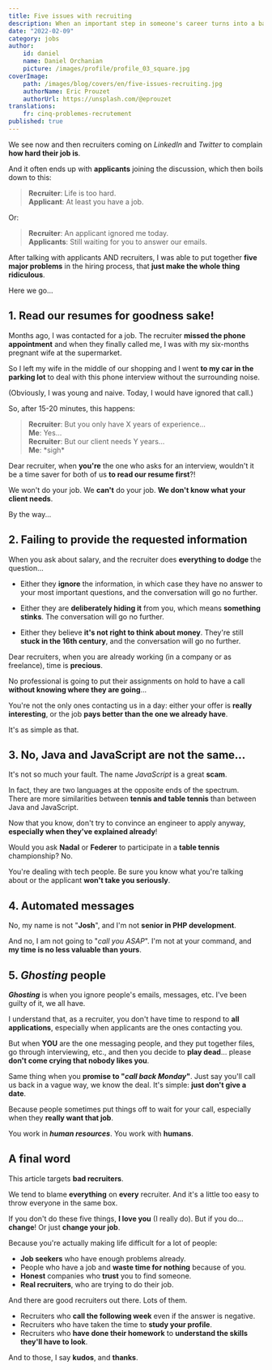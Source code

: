 ```yaml
---
title: Five issues with recruiting
description: When an important step in someone's career turns into a bad joke. Five things to get rid of as soon as possible.
date: "2022-02-09"
category: jobs
author:
    id: daniel
    name: Daniel Orchanian
    picture: /images/profile/profile_03_square.jpg
coverImage:
    path: /images/blog/covers/en/five-issues-recruiting.jpg
    authorName: Eric Prouzet
    authorUrl: https://unsplash.com/@eprouzet
translations:
    fr: cinq-problemes-recrutement
published: true
---
```


We see now and then recruiters coming on _LinkedIn_ and _Twitter_ to complain **how hard their job is**.

And it often ends up with **applicants** joining the discussion, which then boils down to this:

> **Recruiter**: Life is too hard.  
> **Applicant**: At least you have a job.

Or:

> **Recruiter**: An applicant ignored me today.  
> **Applicants**: Still waiting for you to answer our emails.

After talking with applicants AND recruiters, I was able to put together **five major problems** in the hiring process, that **just make the whole thing ridiculous**.

Here we go...


## 1. Read our resumes for goodness sake!

Months ago, I was contacted for a job. The recruiter **missed the phone appointment** and when they finally called me, I was with my six-months pregnant wife at the supermarket.

So I left my wife in the middle of our shopping and I went **to my car in the parking lot** to deal with this phone interview without the surrounding noise.

(Obviously, I was young and naive. Today, I would have ignored that call.)

So, after 15-20 minutes, this happens:

> **Recruiter**: But you only have X years of experience...  
> **Me**: Yes...  
> **Recruiter**: But our client needs Y years...  
> **Me**: \*sigh\*

Dear recruiter, when **you're** the one who asks for an interview, wouldn't it be a time saver for both of us **to read our resume first**?!

We won't do your job. We **can't** do your job. **We don't know what your client needs**.

By the way...


## 2. Failing to provide the requested information

When you ask about salary, and the recruiter does **everything to dodge** the question...

- Either they **ignore** the information, in which case they have no answer to your most important questions, and the conversation will go no further.

- Either they are **deliberately hiding it** from you, which means **something stinks**. The conversation will go no further.

- Either they believe **it's not right to think about money**. They're still **stuck in the 16th century**, and the conversation will go no further.

Dear recruiters, when you are already working (in a company or as freelance), time is **precious**.

No professional is going to put their assignments on hold to have a call **without knowing where they are going**...

You're not the only ones contacting us in a day: either your offer is **really interesting**, or the job **pays better than the one we already have**.

It's as simple as that.


## 3. No, Java and JavaScript are not the same...

It's not so much your fault. The name _JavaScript_ is a great **scam**.

In fact, they are two languages at the opposite ends of the spectrum.  
There are more similarities between **tennis and table tennis** than between Java and JavaScript.

Now that you know, don't try to convince an engineer to apply anyway, **especially when they've explained already**!

Would you ask **Nadal** or **Federer** to participate in a **table tennis** championship? No.

You're dealing with tech people. Be sure you know what you're talking about or the applicant **won't take you seriously**.


## 4. Automated messages

No, my name is not "**Josh**", and I'm not **senior in PHP development**.

And no, I am not going to "_call you ASAP_". I'm not at your command, and **my time is no less valuable than yours**.


## 5. _Ghosting_ people

**_Ghosting_** is when you ignore people's emails, messages, etc. I've been guilty of it, we all have.

I understand that, as a recruiter, you don't have time to respond to **all applications**, especially when applicants are the ones contacting you.

But when **YOU** are the one messaging people, and they put together files, go through interviewing, etc., and then you decide to **play dead**... please **don't come crying that nobody likes you**.

Same thing when you **promise to "_call back Monday_"**. Just say you'll call us back in a vague way, we know the deal. It's simple: **just don't give a date**.

Because people sometimes put things off to wait for your call, especially when they **really want that job**.

You work in **_human resources_**. You work with **humans**.


## A final word

This article targets **bad recruiters**.

We tend to blame **everything** on **every** recruiter. And it's a little too easy to throw everyone in the same box.

If you don't do these five things, **I love you** (I really do). But if you do... **change**! Or just **change your job**.

Because you're actually making life difficult for a lot of people:
- **Job seekers** who have enough problems already.
- People who have a job and **waste time for nothing** because of you.
- **Honest** companies who **trust** you to find someone.
- **Real recruiters**, who are trying to do their job.

And there are good recruiters out there. Lots of them.
- Recruiters who **call the following week** even if the answer is negative.
- Recruiters who have taken the time to **study your profile**.
- Recruiters who **have done their homework** to **understand the skills they'll have to look**.

And to those, I say **kudos**, and **thanks**.

